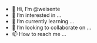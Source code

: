 - 👋 Hi, I’m @weisente
- 👀 I’m interested in ...
- 🌱 I’m currently learning ...
- 💞️ I’m looking to collaborate on ...
- 📫 How to reach me ...

<!---
weisente/weisente is a ✨ special ✨ repository because its `README.md` (this file) appears on your GitHub profile.
You can click the Preview link to take a look at your changes.
--->
